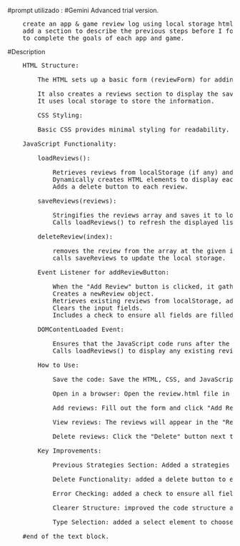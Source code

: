 #prompt utilizado : 
#Gemini Advanced trial version.
<pre>
    create an app & game review log using local storage html ,css and js please , 
    add a section to describe the previous steps before I found the right strategies 
    to complete the goals of each app and game.
</pre>

#Description
<pre>
    HTML Structure:

        The HTML sets up a basic form (reviewForm) for adding reviews, including fields for title, type (app/game), rating, previous strategies, and the review itself.

        It also creates a reviews section to display the saved reviews.
        It uses local storage to store the information.

        CSS Styling:

        Basic CSS provides minimal styling for readability.

    JavaScript Functionality:

        loadReviews():

            Retrieves reviews from localStorage (if any) and parses them.
            Dynamically creates HTML elements to display each review in the reviewList div.
            Adds a delete button to each review.

        saveReviews(reviews):

            Stringifies the reviews array and saves it to localStorage.
            Calls loadReviews() to refresh the displayed list.

        deleteReview(index):

            removes the review from the array at the given index.
            calls saveReviews to update the local storage.

        Event Listener for addReviewButton:

            When the "Add Review" button is clicked, it gathers the input values.
            Creates a newReview object.
            Retrieves existing reviews from localStorage, adds the new review, and saves the updated list.
            Clears the input fields.
            Includes a check to ensure all fields are filled.

        DOMContentLoaded Event:

            Ensures that the JavaScript code runs after the HTML document has been fully loaded.
            Calls loadReviews() to display any existing reviews when the page loads.

        How to Use:

            Save the code: Save the HTML, CSS, and JavaScript as an .html file (e.g., review.html).

            Open in a browser: Open the review.html file in your web browser.

            Add reviews: Fill out the form and click "Add Review."

            View reviews: The reviews will appear in the "Reviews" section.

            Delete reviews: Click the "Delete" button next to a review to remove it.

        Key Improvements:

            Previous Strategies Section: Added a strategies textarea and included it in the review display.

            Delete Functionality: added a delete button to each review.

            Error Checking: added a check to ensure all fields are filled before saving.

            Clearer Structure: improved the code structure and comments for better readability.

            Type Selection: added a select element to choose between app and game.

    #end of the text block.
</pre>
